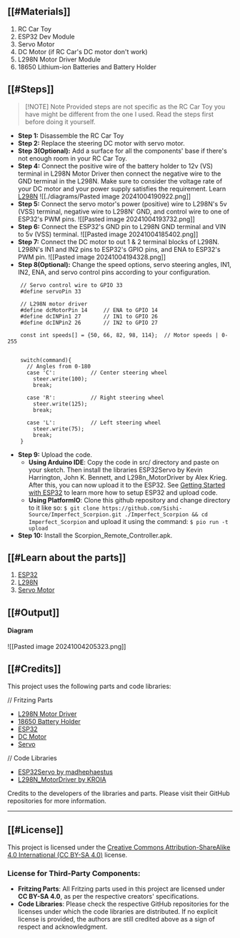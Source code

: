 ## [[#Materials]]
1. RC Car Toy
2. ESP32 Dev Module
3. Servo Motor
4. DC Motor (if RC Car's DC motor don't work)
5. L298N Motor Driver Module
6. 18650 Lithium-ion Batteries and Battery Holder
## [[#Steps]]

> [!NOTE] Note
> Provided steps are not specific as the RC Car Toy you have might be different from the one I used. Read the steps first before doing it yourself.
- **Step 1:** Disassemble the RC Car Toy
- **Step 2:** Replace the steering DC motor with servo motor.
- **Step 3(Optional):** Add a surface for all the components' base if there's not enough room in your RC Car Toy.
- **Step 4:** Connect the positive wire of the battery holder to 12v (VS) terminal in L298N Motor Driver then connect the negative wire to the GND terminal in the L298N. Make sure to consider the voltage rate of your DC motor and your power supply satisfies the requirement. Learn [L298N](https://lastminuteengineers.com/l298n-dc-stepper-driver-arduino-tutorial/)
	![[./diagrams/Pasted image 20241004190922.png]]
- **Step 5:** Connect the servo motor's power (positive) wire to L298N's 5v (VSS) terminal, negative wire to L298N' GND, and control wire to one of ESP32's PWM pins.
	![[Pasted image 20241004193732.png]]
- **Step 6:** Connect the ESP32's GND pin to L298N GND terminal and VIN to 5v (VSS) terminal. 
	![[Pasted image 20241004185402.png]]
- **Step 7:** Connect the DC motor to out 1 & 2 terminal blocks of L298N. L298N's IN1 and IN2 pins to ESP32's GPIO pins, and ENA to ESP32's PWM pin.
	![[Pasted image 20241004194328.png]]
- **Step 8(Optional):** Change the speed options, servo steering angles, IN1, IN2, ENA, and servo control pins according to your configuration.
```
	// Servo control wire to GPIO 33
	#define servoPin 33

	// L298N motor driver
	#define dcMotorPin 14     // ENA to GPIO 14
	#define dcINPin1 27       // IN1 to GPIO 26
	#define dcINPin2 26       // IN2 to GPIO 27

	const int speeds[] = {50, 66, 82, 98, 114};  // Motor speeds | 0-255


	switch(command){
	  // Angles from 0-180
      case 'C':           // Center steering wheel
        steer.write(100);
        break;

      case 'R':           // Right steering wheel
        steer.write(125);
        break;

      case 'L':           // Left steering wheel
        steer.write(75);
        break;
    }
```
- **Step 9:** Upload the code.
	- **Using Arduino IDE**: Copy the code in src/ directory and paste on your sketch. Then install the libraries ESP32Servo by Kevin Harrington, John K. Bennett, and L298n_MotorDriver by Alex Krieg. After this, you can now upload it to the ESP32. See [Getting Started with ESP32](https://lastminuteengineers.com/getting-started-with-esp32/) to learn more how to setup ESP32 and upload code.
	- **Using PlatformIO**: Clone this github repository and change directory to it like so:
		`$ git clone https://github.com/Sishi-Source/Imperfect_Scorpion.git ./Imperfect_Scorpion && cd Imperfect_Scorpion`
		and upload it using the command:
		`$ pio run -t upload`
- **Step 10:** Install the Scorpion_Remote_Controller.apk.
## [[#Learn about the parts]]
1. [ESP32](https://lastminuteengineers.com/getting-started-with-esp32/)
2. [L298N](https://lastminuteengineers.com/l298n-dc-stepper-driver-arduino-tutorial/)
3. [Servo Motor](https://lastminuteengineers.com/servo-motor-arduino-tutorial/)
## [[#Output]]
#### Diagram
![[Pasted image 20241004205323.png]]
## [[#Credits]]
This project uses the following parts and code libraries:

// Fritzing Parts
- [L298N Motor Driver](https://forum.fritzing.org/t/h-bridge-with-l298n-motor-driver/7711)
- [18650 Battery Holder](https://forum.fritzing.org/t/18650-battery-holder-part-design/6523/11)
- [ESP32](https://github.com/Atsumitsu/fritzing-parts)
- [DC Motor](https://github.com/fritzing/fritzing-parts)
- [Servo](https://github.com/fritzing/fritzing-parts)

// Code Libraries
- [ESP32Servo by madhephaestus](https://github.com/madhephaestus/ESP32Servo)
- [L298N_MotorDriver by KROIA](https://github.com/KROIA/L298N_MotorDriver)

Credits to the developers of the libraries and parts. Please visit their GitHub repositories for more information.

---

## [[#License]]

This project is licensed under the [Creative Commons Attribution-ShareAlike 4.0 International (CC BY-SA 4.0)](https://creativecommons.org/licenses/by-sa/4.0/) license. 

### License for Third-Party Components:
- **Fritzing Parts**: All Fritzing parts used in this project are licensed under **CC BY-SA 4.0**, as per the respective creators' specifications.
- **Code Libraries**: Please check the respective GitHub repositories for the licenses under which the code libraries are distributed. If no explicit license is provided, the authors are still credited above as a sign of respect and acknowledgment.
